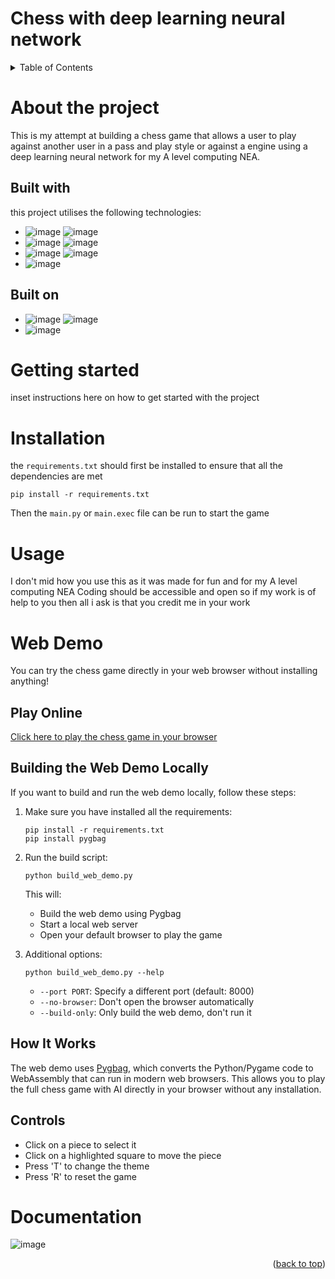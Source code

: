 # Chess with deep learning neural network

<!-- TABLE OF CONTENTS -->
<details>
  <summary>Table of Contents</summary>
  <ol>
    <li>
      <a href="#About-the-project">About The Project</a>
      <ul>
        <li><a href="#Built-with">Built With</a></li>
        <li><a href="#Built-on">Built on</a></li>
      </ul>
    </li>
    <li>
      <a href="#Getting-started">Getting Started</a>
      <ul>
        <li><a href="#Installation">Installation</a></li>
      </ul>
    </li>
    <li><a href="#Usage">Usage</a></li>
    <li><a href="#Web-Demo">Web Demo</a></li>
    <li><a href="#Contact">Contact</a></li>
    <li><a href="#Documentation">Documentation</a></li>
  </ol>
</details>



 <!--- ABOUT THE PROJECT -->
# About the project
This is my attempt at building a chess game that allows a user to play against another user in a  pass and play style or
against a engine using a deep learning neural network for my A level computing NEA.

## Built with
this project utilises the following technologies:
* ![image](https://img.shields.io/badge/Python-FFD43B?style=for-the-badge&logo=python&logoColor=blue) ![image](https://img.shields.io/badge/Pygame-3776AB?style=for-the-badge&logo=pygame&logoColor=white)
* ![image](https://img.shields.io/badge/TensorFlow-FF6F00?style=for-the-badge&logo=tensorflow&logoColor=white) ![image](https://img.shields.io/badge/Keras-D00000?style=for-the-badge&logo=keras&logoColor=white)
* ![image](https://img.shields.io/badge/GitHub-100000?style=for-the-badge&logo=github&logoColor=white) ![image](https://img.shields.io/badge/GIT-E44C30?style=for-the-badge&logo=git&logoColor=white)
* ![image](https://img.shields.io/badge/Audacity-0000CC?style=for-the-badge&logo=audacity&logoColor=white)

## Built on 
* ![image](https://img.shields.io/badge/mac%20os-000000?style=for-the-badge&logo=apple&logoColor=white) ![image](https://img.shields.io/badge/apple%20silicon-333333?style=for-the-badge&logo=apple&logoColor=white)
* ![image](https://img.shields.io/badge/PyCharm-000000.svg?&style=for-the-badge&logo=PyCharm&logoColor=white)


# Getting started
inset instructions here on how to get started with the project

# Installation
the `requirements.txt` should first be installed to ensure that all the dependencies are met
```
pip install -r requirements.txt
```

Then the `main.py` or `main.exec` file can be run to start the game


# Usage
I don't mid how you use this as it was made for fun and for my A level computing NEA
Coding should be accessible and open so if my work is of help to you then all i ask is that you credit me in your work

# Web Demo
You can try the chess game directly in your web browser without installing anything!

## Play Online
[Click here to play the chess game in your browser](https://isaackorda.github.io/CompSciNEA_IK/)

## Building the Web Demo Locally
If you want to build and run the web demo locally, follow these steps:

1. Make sure you have installed all the requirements:
   ```
   pip install -r requirements.txt
   pip install pygbag
   ```

2. Run the build script:
   ```
   python build_web_demo.py
   ```
   
   This will:
   - Build the web demo using Pygbag
   - Start a local web server
   - Open your default browser to play the game

3. Additional options:
   ```
   python build_web_demo.py --help
   ```
   
   - `--port PORT`: Specify a different port (default: 8000)
   - `--no-browser`: Don't open the browser automatically
   - `--build-only`: Only build the web demo, don't run it

## How It Works
The web demo uses [Pygbag](https://github.com/pygame-web/pygbag), which converts the Python/Pygame code to WebAssembly that can run in modern web browsers. This allows you to play the full chess game with AI directly in your browser without any installation.

## Controls
- Click on a piece to select it
- Click on a highlighted square to move the piece
- Press 'T' to change the theme
- Press 'R' to reset the game

# Documentation
![image](https://img.shields.io/badge/Microsoft_Word-2B579A?style=for-the-badge&logo=microsoft-word&logoColor=white)


<p align="right">(<a href="#readme-top">back to top</a>)</p>
